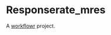 # Responserate_mres

A [workflowr][] project.

[workflowr]: https://github.com/jdblischak/workflowr
